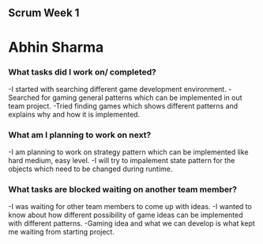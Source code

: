 ## Scrum Week 1

# Abhin Sharma

### What tasks did I work on/ completed?
-I started with searching different game development environment.
-Searched for gaming general patterns which can be implemented in out team project.
-Tried finding games which shows different patterns and explains why and how it is implemented.

### What am I planning to work on next?
-I am planning to work on strategy pattern which can be implemented like hard medium, easy level.
-I will try to impalement state pattern for the objects which need to be changed during runtime.

### What tasks are blocked waiting on another team member?
-I was waiting for other team members to come up with ideas. 
-I wanted to know about how different possibility of game ideas can be implemented with different patterns.
-Gaming idea and what we can develop is what kept me waiting from starting project.


